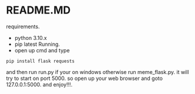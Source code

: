 # README.MD
requirements.
- python 3.10.x
- pip latest
Running.
- open up cmd and type
```
pip install flask requests
```
and then run run.py if your on windows otherwise run meme_flask.py.
it will try to start on port 5000.
so open up your web browser and goto 127.0.0.1:5000.
and enjoy!!!.